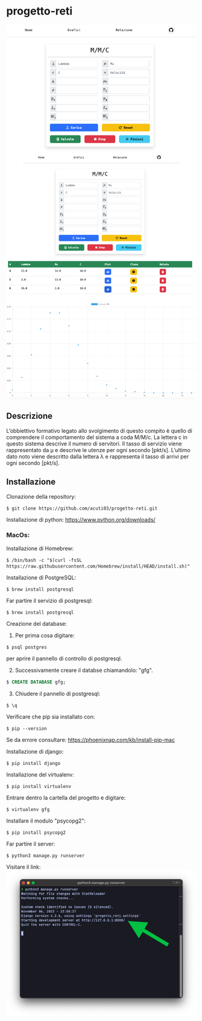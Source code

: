 # progetto-reti
![](./images/screen1.jpg "")
![](./images/screen4.jpg "")


## Descrizione
L’obbiettivo formativo legato allo svolgimento di questo compito è quello di comprendere il comportamento del sistema a coda M/M/c.
La lettera c in questo sistema descrive il numero di servitori. Il tasso di servizio viene rappresentato da μ e descrive le utenze per ogni secondo [pkt/s]. L’ultimo dato noto viene descritto dalla lettera λ e rappresenta il tasso di arrivi per ogni secondo [pkt/s].

## Installazione
Clonazione della repository:
```console
$ git clone https://github.com/acuti03/progetto-reti.git
```

Installazione di python: https://www.python.org/downloads/

### MacOs:
Installazione di Homebrew:
```console
$ /bin/bash -c "$(curl -fsSL https://raw.githubusercontent.com/Homebrew/install/HEAD/install.sh)"
```

Installazione di PostgreSQL:
```console
$ brew install postgresql
```

Far partire il servizio di postgresql:
```console
$ brew install postgresql
```

Creazione del database:
1. Per prima cosa digitare:
```console
$ psql postgres 
```
per aprire il pannello di controllo di postgresql.

2. Successivamente creare il databse chiamandolo: "gfg".
```SQL
$ CREATE DATABASE gfg;
```
3. Chiudere il pannello di postgresql:
```console
$ \q
```
Verificare che pip sia installato con:
```console
$ pip --version
```
Se da errore consultare: https://phoenixnap.com/kb/install-pip-mac

Installazione di django:
```console
$ pip install django
```
Installazione del virtualenv:
```console
$ pip install virtualenv
```
Entrare dentro la cartella del progetto e digitare:
```console
$ virtualenv gfg
```
Installare il modulo "psycopg2":
```console
$ pip install psycopg2
```
Far partire il server:
```console
$ python3 manage.py runserver
```
Visitare il link:
![](./images/screen2.png "")
